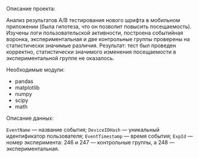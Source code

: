 Описание проекта:

Анализ результатов А/B тестирования нового шрифта в мобильном приложении (была гипотеза, что он позволит повысить посещаемость). Изучены логи пользовательской активности, построена событийная воронка, экспериментальная и две контрольные группы проверены на статистически значимые различия. Результат: тест был проведен корректно, статистически значимого изменения посещаемости в экспериментальной группе не оказалось.

Необходимые модули:

- pandas
- matplotlib
- numpy
- scipy
- math

Описание данных:

`EventName` — название события;
`DeviceIDHash` — уникальный идентификатор пользователя;
`EventTimestamp` — время события;
`ExpId` — номер эксперимента: 246 и 247 — контрольные группы, а 248 — экспериментальная.
